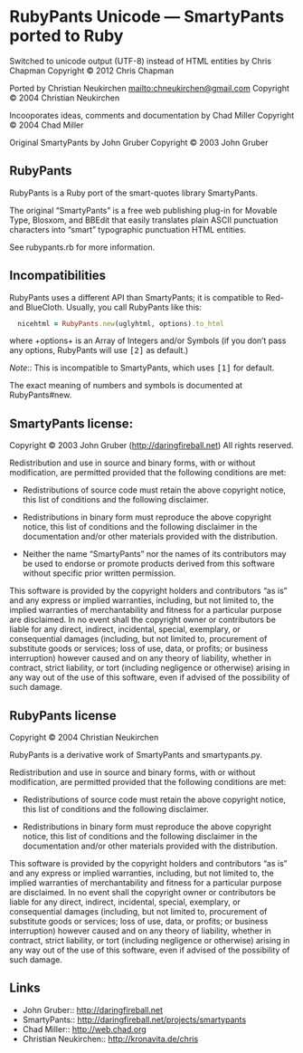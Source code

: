 # RubyPants Unicode — SmartyPants ported to Ruby

Switched to unicode output (UTF-8) instead of HTML entities by Chris Chapman
  Copyright © 2012 Chris Chapman

Ported by Christian Neukirchen <mailto:chneukirchen@gmail.com>
  Copyright © 2004 Christian Neukirchen

Incooporates ideas, comments and documentation by Chad Miller
  Copyright © 2004 Chad Miller

Original SmartyPants by John Gruber
  Copyright © 2003 John Gruber


## RubyPants

RubyPants is a Ruby port of the smart-quotes library SmartyPants.

The original “SmartyPants” is a free web publishing plug-in for
Movable Type, Blosxom, and BBEdit that easily translates plain ASCII
punctuation characters into “smart” typographic punctuation HTML
entities.

See rubypants.rb for more information.


## Incompatibilities

RubyPants uses a different API than SmartyPants; it is compatible to
Red- and BlueCloth.  Usually, you call RubyPants like this:

```ruby
  nicehtml = RubyPants.new(uglyhtml, options).to_html
```

where +options+ is an Array of Integers and/or Symbols (if you don’t
pass any options, RubyPants will use <tt>[2]</tt> as default.)

*Note*:: This is incompatible to SmartyPants, which uses <tt>[1]</tt>
         for default.

The exact meaning of numbers and symbols is documented at RubyPants#new.


## SmartyPants license:

Copyright © 2003 John Gruber
(http://daringfireball.net)
All rights reserved.

Redistribution and use in source and binary forms, with or without
modification, are permitted provided that the following conditions
are met:

* Redistributions of source code must retain the above copyright
  notice, this list of conditions and the following disclaimer.

* Redistributions in binary form must reproduce the above copyright
  notice, this list of conditions and the following disclaimer in
  the documentation and/or other materials provided with the
  distribution.

* Neither the name “SmartyPants” nor the names of its contributors
  may be used to endorse or promote products derived from this
  software without specific prior written permission.

This software is provided by the copyright holders and contributors
“as is” and any express or implied warranties, including, but not
limited to, the implied warranties of merchantability and fitness
for a particular purpose are disclaimed. In no event shall the
copyright owner or contributors be liable for any direct, indirect,
incidental, special, exemplary, or consequential damages (including,
but not limited to, procurement of substitute goods or services;
loss of use, data, or profits; or business interruption) however
caused and on any theory of liability, whether in contract, strict
liability, or tort (including negligence or otherwise) arising in
any way out of the use of this software, even if advised of the
possibility of such damage.


## RubyPants license

Copyright © 2004 Christian Neukirchen

RubyPants is a derivative work of SmartyPants and smartypants.py.

Redistribution and use in source and binary forms, with or without
modification, are permitted provided that the following conditions
are met:

* Redistributions of source code must retain the above copyright
  notice, this list of conditions and the following disclaimer.

* Redistributions in binary form must reproduce the above copyright
  notice, this list of conditions and the following disclaimer in
  the documentation and/or other materials provided with the
  distribution.

This software is provided by the copyright holders and contributors
“as is” and any express or implied warranties, including, but not
limited to, the implied warranties of merchantability and fitness
for a particular purpose are disclaimed. In no event shall the
copyright owner or contributors be liable for any direct, indirect,
incidental, special, exemplary, or consequential damages (including,
but not limited to, procurement of substitute goods or services;
loss of use, data, or profits; or business interruption) however
caused and on any theory of liability, whether in contract, strict
liability, or tort (including negligence or otherwise) arising in
any way out of the use of this software, even if advised of the
possibility of such damage.


## Links

- John Gruber:: http://daringfireball.net
- SmartyPants:: http://daringfireball.net/projects/smartypants
- Chad Miller:: http://web.chad.org
- Christian Neukirchen:: http://kronavita.de/chris
